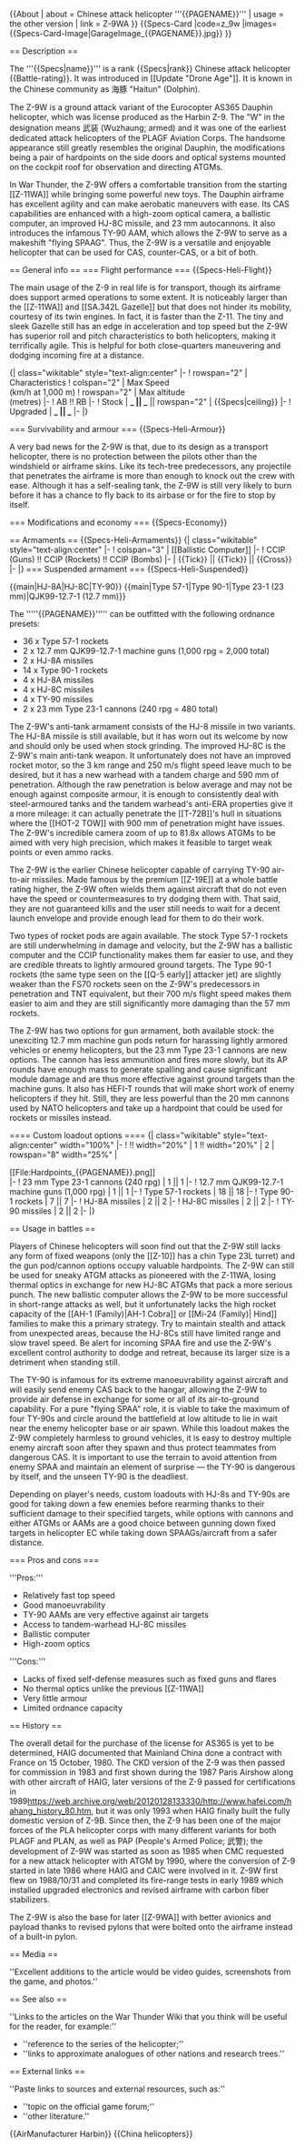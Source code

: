 {{About
| about = Chinese attack helicopter '''{{PAGENAME}}'''
| usage = the other version
| link = Z-9WA
}}
{{Specs-Card
|code=z_9w
|images={{Specs-Card-Image|GarageImage_{{PAGENAME}}.jpg}}
}}

== Description ==

<!-- ''In the description, the first part should be about the history of and the creation and combat usage of the helicopter, as well as its key features. In the second part, tell the reader about the helicopter in the game. Insert a screenshot of the vehicle, so that if the novice player does not remember the vehicle by name, he will immediately understand what kind of vehicle the article is talking about.'' -->

The '''{{Specs|name}}''' is a rank {{Specs|rank}} Chinese attack helicopter {{Battle-rating}}. It was introduced in [[Update "Drone Age"]]. It is known in the Chinese community as 海豚 "Haitun" (Dolphin).

The Z-9W is a ground attack variant of the Eurocopter AS365 Dauphin helicopter, which was license produced as the Harbin Z-9. The "W" in the designation means 武装 (Wuzhaung; armed) and it was one of the earliest dedicated attack helicopters of the PLAGF Aviation Corps. The handsome appearance still greatly resembles the original Dauphin, the modifications being a pair of hardpoints on the side doors and optical systems mounted on the cockpit roof for observation and directing ATGMs.

In War Thunder, the Z-9W offers a comfortable transition from the starting [[Z-11WA]] while bringing some powerful new toys. The Dauphin airframe has excellent agility and can make aerobatic maneuvers with ease. Its CAS capabilities are enhanced with a high-zoom optical camera, a ballistic computer, an improved HJ-8C missile, and 23 mm autocannons. It also introduces the infamous TY-90 AAM, which allows the Z-9W to serve as a makeshift "flying SPAAG". Thus, the Z-9W is a versatile and enjoyable helicopter that can be used for CAS, counter-CAS, or a bit of both.

== General info ==
=== Flight performance ===
{{Specs-Heli-Flight}}

<!-- ''Describe how the helicopter behaves in the air. Speed, manoeuvrability, acceleration and allowable loads - these are the most important characteristics of the vehicle.'' -->

The main usage of the Z-9 in real life is for transport, though its airframe does support armed operations to some extent. It is noticeably larger than the [[Z-11WA]] and [[SA.342L Gazelle]] but that does not hinder its mobility, courtesy of its twin engines. In fact, it is faster than the Z-11. The tiny and sleek Gazelle still has an edge in acceleration and top speed but the Z-9W has superior roll and pitch characteristics to both helicopters, making it terrifically agile. This is helpful for both close-quarters maneuvering and dodging incoming fire at a distance.

{| class="wikitable" style="text-align:center"
|-
! rowspan="2" | Characteristics
! colspan="2" | Max Speed<br>(km/h at 1,000 m)
! rowspan="2" | Max altitude<br>(metres)
|-
! AB !! RB
|-
! Stock
| **_ || _** || rowspan="2" | {{Specs|ceiling}}
|-
! Upgraded
| **_ || _**
|-
|}

=== Survivability and armour ===
{{Specs-Heli-Armour}}

<!-- ''Examine the survivability of the helicopter. Note how vulnerable the structure is and how secure the pilot is, whether the fuel tanks are armoured, etc. Describe the armour, if there is any, and also mention the vulnerability of other critical systems.'' -->

A very bad news for the Z-9W is that, due to its design as a transport helicopter, there is no protection between the pilots other than the windshield or airframe skins. Like its tech-tree predecessors, any projectile that penetrates the airframe is more than enough to knock out the crew with ease. Although it has a self-sealing tank, the Z-9W is still very likely to burn before it has a chance to fly back to its airbase or for the fire to stop by itself.

=== Modifications and economy ===
{{Specs-Economy}}

== Armaments ==
{{Specs-Heli-Armaments}}
{| class="wikitable" style="text-align:center"
|-
! colspan="3" | [[Ballistic Computer]]
|-
! CCIP (Guns) !! CCIP (Rockets) !! CCIP (Bombs)
|-
| {{Tick}} || {{Tick}} || {{Cross}}
|-
|}
=== Suspended armament ===
{{Specs-Heli-Suspended}}

<!-- ''Describe the helicopter's suspended armament: additional cannons under the winglets, any bombs, and rockets. Since any helicopter is essentially only a platform for suspended weaponry, this section is significant and deserves your special attention. If there is no suspended weaponry remove this subsection.'' -->

{{main|HJ-8A|HJ-8C|TY-90}}
{{main|Type 57-1|Type 90-1|Type 23-1 (23 mm)|QJK99-12.7-1 (12.7 mm)}}

The '''''{{PAGENAME}}''''' can be outfitted with the following ordnance presets:

- 36 x Type 57-1 rockets
- 2 x 12.7 mm QJK99-12.7-1 machine guns (1,000 rpg = 2,000 total)
- 2 x HJ-8A missiles
- 14 x Type 90-1 rockets
- 4 x HJ-8A missiles
- 4 x HJ-8C missiles
- 4 x TY-90 missiles
- 2 x 23 mm Type 23-1 cannons (240 rpg = 480 total)

The Z-9W's anti-tank armament consists of the HJ-8 missile in two variants. The HJ-8A missile is still available, but it has worn out its welcome by now and should only be used when stock grinding. The improved HJ-8C is the Z-9W's main anti-tank weapon. It unfortunately does not have an improved rocket motor, so the 3 km range and 250 m/s flight speed leave much to be desired, but it has a new warhead with a tandem charge and 590 mm of penetration. Although the raw penetration is below average and may not be enough against composite armour, it is enough to consistently deal with steel-armoured tanks and the tandem warhead's anti-ERA properties give it a more mileage: it can actually penetrate the [[T-72B]]'s hull in situations where the [[HOT-2 TOW]] with 900 mm of penetration might have issues. The Z-9W's incredible camera zoom of up to 81.8x allows ATGMs to be aimed with very high precision, which makes it feasible to target weak points or even ammo racks.

The Z-9W is the earlier Chinese helicopter capable of carrying TY-90 air-to-air missiles. Made famous by the premium [[Z-19E]] at a whole battle rating higher, the Z-9W often wields them against aircraft that do not even have the speed or countermeasures to try dodging them with. That said, they are not guaranteed kills and the user still needs to wait for a decent launch envelope and provide enough lead for them to do their work.

Two types of rocket pods are again available. The stock Type 57-1 rockets are still underwhelming in damage and velocity, but the Z-9W has a ballistic computer and the CCIP functionality makes them far easier to use, and they are credible threats to lightly armoured ground targets. The Type 90-1 rockets (the same type seen on the [[Q-5 early]] attacker jet) are slightly weaker than the FS70 rockets seen on the Z-9W's predecessors in penetration and TNT equivalent, but their 700 m/s flight speed makes them easier to aim and they are still significantly more damaging than the 57 mm rockets.

The Z-9W has two options for gun armament, both available stock: the unexciting 12.7 mm machine gun pods return for harassing lightly armored vehicles or enemy helicopters, but the 23 mm Type 23-1 cannons are new options. The cannon has less ammunition and fires more slowly, but its AP rounds have enough mass to generate spalling and cause significant module damage and are thus more effective against ground targets than the machine guns. It also has HEFI-T rounds that will make short work of enemy helicopters if they hit. Still, they are less powerful than the 20 mm cannons used by NATO helicopters and take up a hardpoint that could be used for rockets or missiles instead.

==== Custom loadout options ====
{| class="wikitable" style="text-align:center" width="100%"
|-
! !! width="20%" | 1 !! width="20%" | 2
| rowspan="8" width="25%" | <div class="ttx-image">[[File:Hardpoints_{{PAGENAME}}.png]]</div>
|-
! 23 mm Type 23-1 cannons (240 rpg)
| 1 || 1
|-
! 12.7 mm QJK99-12.7-1 machine guns (1,000 rpg)
| 1 || 1
|-
! Type 57-1 rockets
| 18 || 18
|-
! Type 90-1 rockets
| 7 || 7
|-
! HJ-8A missiles
| 2 || 2
|-
! HJ-8C missiles
| 2 || 2
|-
! TY-90 missiles
| 2 || 2
|-
|}

== Usage in battles ==

<!-- ''Describe the tactics of playing in a helicopter, the features of using the helicopter in a team and advice on tactics. Refrain from creating a "guide" - do not impose a single point of view, but instead, give the reader food for thought. Examine the most dangerous enemies and give recommendations on fighting them. If necessary, note the specifics of the game in different modes (AB, RB, SB).'' -->

Players of Chinese helicopters will soon find out that the Z-9W still lacks any form of fixed weapons (only the [[Z-10]] has a chin Type 23L turret) and the gun pod/cannon options occupy valuable hardpoints. The Z-9W can still be used for sneaky ATGM attacks as pioneered with the Z-11WA, losing thermal optics in exchange for new HJ-8C ATGMs that pack a more serious punch. The new ballistic computer allows the Z-9W to be more successful in short-range attacks as well, but it unfortunately lacks the high rocket capacity of the [[AH-1 (Family)|AH-1 Cobra]] or [[Mi-24 (Family)| Hind]] families to make this a primary strategy. Try to maintain stealth and attack from unexpected areas, because the HJ-8Cs still have limited range and slow travel speed. Be alert for incoming SPAA fire and use the Z-9W's excellent control authority to dodge and retreat, because its larger size is a detriment when standing still.

The TY-90 is infamous for its extreme manoeuvrability against aircraft and will easily send enemy CAS back to the hangar, allowing the Z-9W to provide air defense in exchange for some or all of its air-to-ground capability. For a pure "flying SPAA" role, it is viable to take the maximum of four TY-90s and circle around the battlefield at low altitude to lie in wait near the enemy helicopter base or air spawn. While this loadout makes the Z-9W completely harmless to ground vehicles, it is easy to destroy multiple enemy aircraft soon after they spawn and thus protect teammates from dangerous CAS. It is important to use the terrain to avoid attention from enemy SPAA and maintain an element of surprise — the TY-90 is dangerous by itself, and the unseen TY-90 is the deadliest.

Depending on player's needs, custom loadouts with HJ-8s and TY-90s are good for taking down a few enemies before rearming thanks to their sufficient damage to their specified targets, while options with cannons and either ATGMs or AAMs are a good choice between gunning down fixed targets in helicopter EC while taking down SPAAGs/aircraft from a safer distance.

=== Pros and cons ===

<!-- ''Summarise and briefly evaluate the vehicle in terms of its characteristics and combat effectiveness. Mark its pros and cons in the bulleted list. Try not to use more than 6 points for each of the characteristics. Avoid using categorical definitions such as "bad", "good" and the like - use substitutions with softer forms such as "inadequate" and "effective".'' -->

'''Pros:'''

- Relatively fast top speed
- Good manoeuvrability
- TY-90 AAMs are very effective against air targets
- Access to tandem-warhead HJ-8C missiles
- Ballistic computer
- High-zoom optics

'''Cons:'''

- Lacks of fixed self-defense measures such as fixed guns and flares
- No thermal optics unlike the previous [[Z-11WA]]
- Very little armour
- Limited ordnance capacity

== History ==

<!-- ''Describe the history of the creation and combat usage of the helicopter in more detail than in the introduction. If the historical reference turns out to be too long, take it to a separate article, taking a link to the article about the vehicle and adding a block "/History" (example: <nowiki>https://wiki.warthunder.com/(Vehicle-name)/History</nowiki>) and add a link to it here using the <code>main</code> template. Be sure to reference text and sources by using <code><nowiki><ref></ref></nowiki></code>, as well as adding them at the end of the article with <code><nowiki><references /></nowiki></code>. This section may also include the vehicle's dev blog entry (if applicable) and the in-game encyclopedia description (under <code><nowiki>=== In-game description ===</nowiki></code>, also if applicable).'' -->

The overall detail for the purchase of the license for AS365 is yet to be determined, HAIG documented that Mainland China done a contract with France on 15 October, 1980. The CKD version of the Z-9 was then passed for commission in 1983 and first shown during the 1987 Paris Airshow along with other aircraft of HAIG, later versions of the Z-9 passed for certifications in 1989<ref>https://web.archive.org/web/20120128133330/http://www.hafei.com/hahang_history_80.htm</ref>, but it was only 1993 when HAIG finally built the fully domestic version of Z-9B. Since then, the Z-9 has been one of the major forces of the PLA helicopter corps with many different variants for both PLAGF and PLAN, as well as PAP (People's Armed Police; 武警); the development of Z-9W was started as soon as 1985 when CMC requested for a new attack helicopter with ATGM by 1990, where the conversion of Z-9 started in late 1986 where HAIG and CAIC were involved in it. Z-9W first flew on 1988/10/31 and completed its fire-range tests in early 1989 which installed upgraded electronics and revised airframe with carbon fiber stabilizers.

The Z-9W is also the base for later [[Z-9WA]] with better avionics and payload thanks to revised pylons that were bolted onto the airframe instead of a built-in pylon.

== Media ==

<!-- ''Excellent additions to the article would be video guides, screenshots from the game, and photos.'' -->

''Excellent additions to the article would be video guides, screenshots from the game, and photos.''

== See also ==

<!-- ''Links to the articles on the War Thunder Wiki that you think will be useful for the reader, for example:''
* ''reference to the series of the helicopter;''
* ''links to approximate analogues of other nations and research trees.'' -->

''Links to the articles on the War Thunder Wiki that you think will be useful for the reader, for example:''

- ''reference to the series of the helicopter;''
- ''links to approximate analogues of other nations and research trees.''

== External links ==

<!-- ''Paste links to sources and external resources, such as:''
* ''topic on the official game forum;''
* ''other literature.'' -->

''Paste links to sources and external resources, such as:''

- ''topic on the official game forum;''
- ''other literature.''

{{AirManufacturer Harbin}}
{{China helicopters}}
<references />
